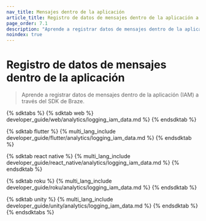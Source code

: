 ```yaml
---
nav_title: Mensajes dentro de la aplicación
article_title: Registro de datos de mensajes dentro de la aplicación a través del SDK de Braze
page_order: 7.1
description: "Aprende a registrar datos de mensajes dentro de la aplicación (IAM) a través del SDK de Braze."
noindex: true
---
```


# Registro de datos de mensajes dentro de la aplicación

> Aprende a registrar datos de mensajes dentro de la aplicación (IAM) a través del SDK de Braze.

{% sdktabs %}
{% sdktab web %}
 developer_guide/web/analytics/logging_iam_data.md %}
{% endsdktab %}

{% sdktab flutter %}
{% multi_lang_include developer_guide/flutter/analytics/logging_iam_data.md %}
{% endsdktab %}

{% sdktab react native %}
{% multi_lang_include developer_guide/react_native/analytics/logging_iam_data.md %}
{% endsdktab %}

{% sdktab roku %}
{% multi_lang_include developer_guide/roku/analytics/logging_iam_data.md %}
{% endsdktab %}

{% sdktab unity %}
{% multi_lang_include developer_guide/unity/analytics/logging_iam_data.md %}
{% endsdktab %}
{% endsdktabs %}
